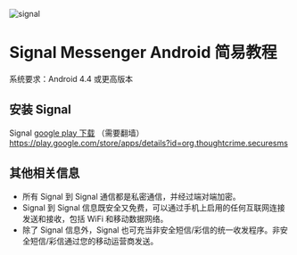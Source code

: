 ![signal](https://guestszhen.github.io/test202002/signal.png)
# Signal Messenger Android 简易教程
系统要求：Android 4.4 或更高版本
## 安装 Signal
Signal 
[google play 下载](https://play.google.com/store/apps/details?id=org.thoughtcrime.securesms) （需要翻墙）
https://play.google.com/store/apps/details?id=org.thoughtcrime.securesms



## 其他相关信息
* 所有 Signal 到 Signal 通信都是私密通信，并经过端对端加密。
* Signal 到 Signal 信息既安全又免费，可以通过手机上启用的任何互联网连接发送和接收，包括 WiFi 和移动数据网络。
* 除了 Signal 信息外，Signal 也可充当非安全短信/彩信的统一收发程序。非安全短信/彩信通过您的移动运营商发送。

